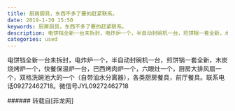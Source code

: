 ```yaml
---
title: 厨房厨具，东西不多了要的赶紧联系。
date: 2019-1-30 15:50
keywords: 厨房厨具，东西不多了要的赶紧联系。
description: 电饼铛全新一台未拆封，电炸炉一个，半自动封碗机一台，煎饼锅一套全新，木炭烧烤炉一个，快餐保温炉一台，巴西烤肉炉一个，六眼灶一个，厨房大排风扇一个，双格洗碗池大的一个（自带油水分离器），各类厨房餐具，前厅餐具。联系电话09272462718。微信号JYL09272462718
categories: used
---
```

<td class="t_f" id="postmessage_2853951">

电饼铛全新一台未拆封，电炸炉一个，半自动封碗机一台，煎饼锅一套全新，木炭烧烤炉一个，快餐保温炉一台，巴西烤肉炉一个，六眼灶一个，厨房大排风扇一个，双格洗碗池大的一个（自带油水分离器），各类厨房餐具，前厅餐具。联系电话09272462718。微信号JYL09272462718<br/>
</td>
###### 转载自[菲龙网]